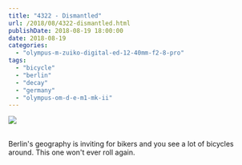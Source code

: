 ```yaml
---
title: "4322 - Dismantled"
url: /2018/08/4322-dismantled.html
publishDate: 2018-08-19 18:00:00
date: 2018-08-19
categories: 
  - "olympus-m-zuiko-digital-ed-12-40mm-f2-8-pro"
tags: 
  - "bicycle"
  - "berlin"
  - "decay"
  - "germany"
  - "olympus-om-d-e-m1-mk-ii"
---
```

<div class="container">
<div class="center"><a target="_blank" href="https://d25zfm9zpd7gm5.cloudfront.net/1200x1200/2017/20170624_175654_lr.jpg"><img class="webfeedsFeaturedVisual" src="https://d25zfm9zpd7gm5.cloudfront.net/0600x0600/2017/20170624_175654_lr.jpg" /></a></div>
</div>
<br />

Berlin's geography is inviting for bikers and you see a lot of bicycles around. This one won't ever roll again.